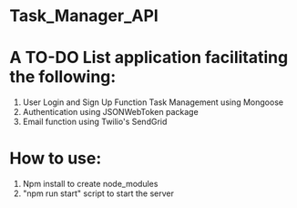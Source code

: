 # Task_Manager_API

# A TO-DO List application facilitating the following:
1. User Login and Sign Up Function Task Management using Mongoose
2. Authentication using JSONWebToken package
3. Email function using Twilio's SendGrid 

# How to use:
1. Npm install to create node_modules
2. "npm run start" script to start the server
